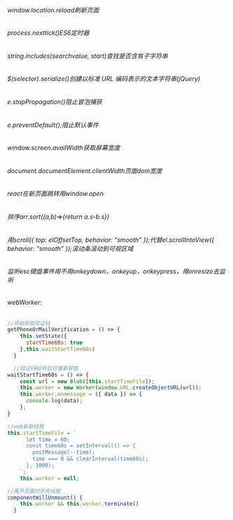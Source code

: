 
###### window.location.reload刷新页面
###### process.nexttick()ES6定时器
###### string.includes(searchvalue, start)查找是否含有子字符串
###### $(selector).serialize()创建以标准 URL 编码表示的文本字符串(jQuery)
###### e.stopPropagation()阻止冒泡捕获
###### e.preventDefault();阻止默认事件
###### window.screen.availWidth获取屏幕宽度
###### document.documentElement.clientWidth页面dom宽度
###### react在新页面跳转用window.open
###### 排序arr.sort((a,b)=>{return a.s-b.s})
###### 用scroll({ top: elOffsetTop, behavior: "smooth" });代替el.scrollIntoView({ behavior: "smooth" });滚动条滚动到可视区域
###### 监听esc键盘事件用不用onkeydown，onkeyup，onkeypress，用onresize去监听

###### webWorker:
~~~~jsx
//开始获取验证码
getPhoneOrMailVerification = () => {
    this.setState({
      startTime60s: true
    },this.waitStartTime60s)
  }

  //验证码60秒后可重新获取
waitStartTime60s = () => {
    const url = new Blob([this.startTimeFile]);
    this.worker = new Worker(window.URL.createObjectURL(url));
    this.worker.onmessage = ({ data }) => {
      console.log(data);
    };
}
~~~~
~~~~jsx
//web新新线程
this.startTimeFile = `
      let time = 60;
      const time60s = setInterval(() => {
        postMessage(--time);
        time === 0 && clearInterval(time60s);
      }, 1000);
    `;
    this.worker = null;
~~~~
~~~~jsx
//离开页面时杀死线程
componentWillUnmount() {
    this.worker && this.worker.terminate()
  }
~~~~
